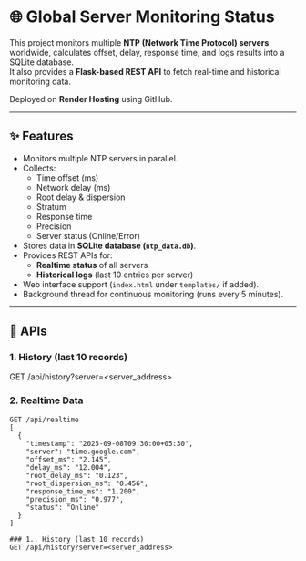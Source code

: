 # 🌐 Global Server Monitoring Status

This project monitors multiple **NTP (Network Time Protocol) servers** worldwide, calculates offset, delay, response time, and logs results into a SQLite database.  
It also provides a **Flask-based REST API** to fetch real-time and historical monitoring data.  

Deployed on **Render Hosting** using GitHub.

---

## ✨ Features
- Monitors multiple NTP servers in parallel.
- Collects:
  - Time offset (ms)
  - Network delay (ms)
  - Root delay & dispersion
  - Stratum
  - Response time
  - Precision
  - Server status (Online/Error)
- Stores data in **SQLite database (`ntp_data.db`)**.
- Provides REST APIs for:
  - **Realtime status** of all servers
  - **Historical logs** (last 10 entries per server)
- Web interface support (`index.html` under `templates/` if added).
- Background thread for continuous monitoring (runs every 5 minutes).

---

## 🚀 APIs
### 1. History (last 10 records)
GET /api/history?server=<server_address>

### 2. Realtime Data
```http
GET /api/realtime
[
  {
    "timestamp": "2025-09-08T09:30:00+05:30",
    "server": "time.google.com",
    "offset_ms": "2.145",
    "delay_ms": "12.004",
    "root_delay_ms": "0.123",
    "root_dispersion_ms": "0.456",
    "response_time_ms": "1.200",
    "precision_ms": "0.977",
    "status": "Online"
  }
]

### 1.. History (last 10 records)
GET /api/history?server=<server_address>
